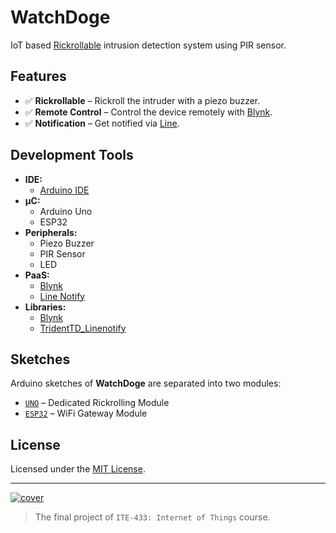 # WatchDoge

IoT based [Rickrollable](https://en.wikipedia.org/wiki/Rickrolling) intrusion detection system using PIR sensor.

## Features

- ✅ **Rickrollable** – Rickroll the intruder with a piezo buzzer.
- ✅ **Remote Control** – Control the device remotely with [Blynk](https://blynk.io/).
- ✅ **Notification** – Get notified via [Line](https://notify-bot.line.me/).

## Development Tools

- **IDE:**
  - [Arduino IDE](https://www.arduino.cc/en/software)
- **µC:**
  - Arduino Uno
  - ESP32
- **Peripherals:**
  - Piezo Buzzer
  - PIR Sensor
  - LED
- **PaaS:**
  - [Blynk](https://blynk.io/)
  - [Line Notify](https://notify-bot.line.me/)
- **Libraries:**
  - [Blynk](https://www.arduino.cc/reference/en/libraries/blynk/)
  - [TridentTD_Linenotify](https://www.arduino.cc/reference/en/libraries/tridenttd_linenotify/)

## Sketches

Arduino sketches of **WatchDoge** are separated into two modules:

- [`UNO`](UNO) – Dedicated Rickrolling Module
- [`ESP32`](ESP32) – WiFi Gateway Module

## License

Licensed under the [MIT License](LICENSE).

---

[![cover](https://user-images.githubusercontent.com/55230837/224076690-475ae0b3-3424-4229-a0d7-5e5be3477d0d.png)](https://youtu.be/dQw4w9WgXcQ)

> The final project of `ITE-433: Internet of Things` course.
